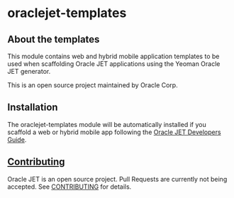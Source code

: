 # oraclejet-templates

## About the templates
This module contains web and hybrid mobile application templates to be used when scaffolding Oracle JET applications using the Yeoman Oracle JET generator.

This is an open source project maintained by Oracle Corp.

## Installation
The oraclejet-templates module will be automatically installed if you scaffold a web or hybrid mobile app following the [Oracle JET Developers Guide](hhttp://www.oracle.com/pls/topic/lookup?ctx=jet1400&id=homepage).

## [Contributing](https://github.com/oracle/oraclejet/tree/master/CONTRIBUTING.md)
Oracle JET is an open source project.  Pull Requests are currently not being accepted. See 
[CONTRIBUTING](https://github.com/oracle/oraclejet/tree/master/CONTRIBUTING.md)
for details.
